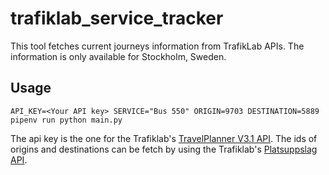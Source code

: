 # trafiklab_service_tracker

This tool fetches current journeys information from TrafikLab APIs. The information is only available for Stockholm, Sweden.

## Usage
```
API_KEY=<Your API key> SERVICE="Bus 550" ORIGIN=9703 DESTINATION=5889 pipenv run python main.py
```

The api key is the one for the Trafiklab's [TravelPlanner V3.1 API](https://www.trafiklab.se/api/sl-reseplanerare-31).
The ids of origins and destinations can be fetch by using the Trafiklab's [Platsuppslag API](https://www.trafiklab.se/api/sl-platsuppslag/dokumentation).
